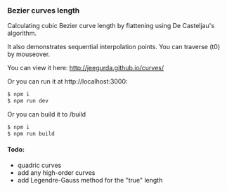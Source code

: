 ### Bezier curves length

Calculating cubic Bezier curve length by flattening using De Casteljau's algorithm.

It also demonstrates sequential interpolation points. You can traverse (t0) by mouseover.

You can view it here: http://jeegurda.github.io/curves/

Or you can run it at http://localhost:3000:
```bash
$ npm i
$ npm run dev
```

Or you can build it to /build
```bash
$ npm i
$ npm run build
```

#### Todo:

- quadric curves
- add any high-order curves
- add Legendre-Gauss method for the "true" length
